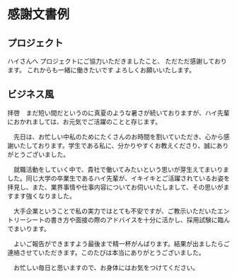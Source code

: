 # 感謝文書例

## プロジェクト

ハイさんへ
プロジェクトにご協力いただきましたこと、
ただただ感謝しております。
これからも一緒に働きたいです
よろしくお願いいたします。

## ビジネス風

拝啓　まだ短い間だというのに真夏のような暑さが続いておりますが、ハイ先輩におかれましては、お元気でご活躍のことと存じます。

　先日は、お忙しい中私のためにたくさんのお時間を割いていただき、心から感謝いたしております。学生である私に、分かりやすくお教えくださり、誠にありがとうございました。

　就職活動をしていく中で、貴社で働いてみたいという思いが芽生えてまいりました。同じ大学の卒業生であるハイ先輩が、イキイキとご活躍されているお姿を拝見し、また、業界事情や仕事内容についてお伺いいたしまして、その思いがますます強くなりました。

　大手企業ということで私の実力ではとても不安ですが、ご教示いただいたエントリーシートの書き方や面接の際のアドバイスを十分に活かし、採用試験に臨んでまいります。

　よいご報告ができますよう最後まで精一杯がんばります。結果が出ましたらご連絡させていただきます。このたびは本当にありがとうございました。　　　　　　　

　お忙しい毎日と思いますので、お身体にはお気をつけてください。

## 
